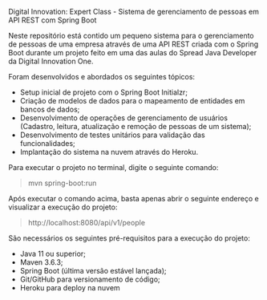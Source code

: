 Digital Innovation: Expert Class - Sistema de gerenciamento de pessoas em API REST com Spring Boot

Neste repositório está contido um pequeno sistema para o gerenciamento de pessoas de uma empresa através de uma API REST criada com o Spring Boot durante um projeto feito em uma das aulas do Spread Java Developer da Digital Innovation One.

Foram desenvolvidos e abordados os seguintes tópicos:

- Setup inicial de projeto com o Spring Boot Initialzr;
- Criação de modelos de dados para o mapeamento de entidades em bancos de dados;
- Desenvolvimento de operações de gerenciamento de usuários (Cadastro, leitura, atualização e remoção de pessoas de um sistema);
- Desenvolvimento de testes unitários para validação das funcionalidades;
- Implantação do sistema na nuvem através do Heroku.



Para executar o projeto no terminal, digite o seguinte comando:

> mvn spring-boot:run

Após executar o comando acima, basta apenas abrir o seguinte endereço e visualizar a execução do projeto:

> http://localhost:8080/api/v1/people

São necessários os seguintes pré-requisitos para a execução do projeto:

- Java 11 ou superior;
- Maven 3.6.3;
- Spring Boot (última versão estável lançada);
- Git/GitHub para versionamento de código;
- Heroku para deploy na nuvem